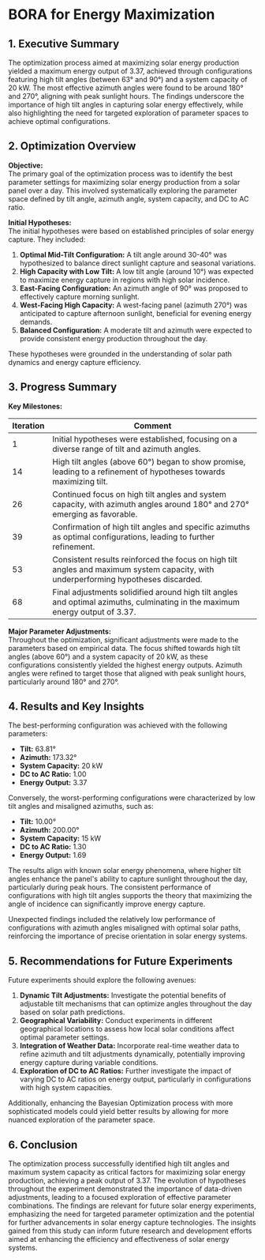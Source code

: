 # BORA for Energy Maximization 

## 1. Executive Summary

The optimization process aimed at maximizing solar energy production yielded a maximum energy output of 3.37, achieved through configurations featuring high tilt angles (between 63° and 90°) and a system capacity of 20 kW. The most effective azimuth angles were found to be around 180° and 270°, aligning with peak sunlight hours. The findings underscore the importance of high tilt angles in capturing solar energy effectively, while also highlighting the need for targeted exploration of parameter spaces to achieve optimal configurations.

## 2. Optimization Overview

**Objective:**  
The primary goal of the optimization process was to identify the best parameter settings for maximizing solar energy production from a solar panel over a day. This involved systematically exploring the parameter space defined by tilt angle, azimuth angle, system capacity, and DC to AC ratio.

**Initial Hypotheses:**  
The initial hypotheses were based on established principles of solar energy capture. They included:

1. **Optimal Mid-Tilt Configuration:** A tilt angle around 30-40° was hypothesized to balance direct sunlight capture and seasonal variations.
2. **High Capacity with Low Tilt:** A low tilt angle (around 10°) was expected to maximize energy capture in regions with high solar incidence.
3. **East-Facing Configuration:** An azimuth angle of 90° was proposed to effectively capture morning sunlight.
4. **West-Facing High Capacity:** A west-facing panel (azimuth 270°) was anticipated to capture afternoon sunlight, beneficial for evening energy demands.
5. **Balanced Configuration:** A moderate tilt and azimuth were expected to provide consistent energy production throughout the day.

These hypotheses were grounded in the understanding of solar path dynamics and energy capture efficiency.

## 3. Progress Summary

**Key Milestones:**

| Iteration | Comment                                                                                                           |
|-----------|------------------------------------------------------------------------------------------------------------------|
| 1         | Initial hypotheses were established, focusing on a diverse range of tilt and azimuth angles.                    |
| 14        | High tilt angles (above 60°) began to show promise, leading to a refinement of hypotheses towards maximizing tilt. |
| 26        | Continued focus on high tilt angles and system capacity, with azimuth angles around 180° and 270° emerging as favorable. |
| 39        | Confirmation of high tilt angles and specific azimuths as optimal configurations, leading to further refinement.  |
| 53        | Consistent results reinforced the focus on high tilt angles and maximum system capacity, with underperforming hypotheses discarded. |
| 68        | Final adjustments solidified around high tilt angles and optimal azimuths, culminating in the maximum energy output of 3.37. |

**Major Parameter Adjustments:**  
Throughout the optimization, significant adjustments were made to the parameters based on empirical data. The focus shifted towards high tilt angles (above 60°) and a system capacity of 20 kW, as these configurations consistently yielded the highest energy outputs. Azimuth angles were refined to target those that aligned with peak sunlight hours, particularly around 180° and 270°.

## 4. Results and Key Insights

The best-performing configuration was achieved with the following parameters:

- **Tilt:** 63.81°
- **Azimuth:** 173.32°
- **System Capacity:** 20 kW
- **DC to AC Ratio:** 1.00
- **Energy Output:** 3.37

Conversely, the worst-performing configurations were characterized by low tilt angles and misaligned azimuths, such as:

- **Tilt:** 10.00°
- **Azimuth:** 200.00°
- **System Capacity:** 15 kW
- **DC to AC Ratio:** 1.30
- **Energy Output:** 1.69

The results align with known solar energy phenomena, where higher tilt angles enhance the panel's ability to capture sunlight throughout the day, particularly during peak hours. The consistent performance of configurations with high tilt angles supports the theory that maximizing the angle of incidence can significantly improve energy capture.

Unexpected findings included the relatively low performance of configurations with azimuth angles misaligned with optimal solar paths, reinforcing the importance of precise orientation in solar energy systems.

## 5. Recommendations for Future Experiments

Future experiments should explore the following avenues:

1. **Dynamic Tilt Adjustments:** Investigate the potential benefits of adjustable tilt mechanisms that can optimize angles throughout the day based on solar path predictions.
2. **Geographical Variability:** Conduct experiments in different geographical locations to assess how local solar conditions affect optimal parameter settings.
3. **Integration of Weather Data:** Incorporate real-time weather data to refine azimuth and tilt adjustments dynamically, potentially improving energy capture during variable conditions.
4. **Exploration of DC to AC Ratios:** Further investigate the impact of varying DC to AC ratios on energy output, particularly in configurations with high system capacities.

Additionally, enhancing the Bayesian Optimization process with more sophisticated models could yield better results by allowing for more nuanced exploration of the parameter space.

## 6. Conclusion

The optimization process successfully identified high tilt angles and maximum system capacity as critical factors for maximizing solar energy production, achieving a peak output of 3.37. The evolution of hypotheses throughout the experiment demonstrated the importance of data-driven adjustments, leading to a focused exploration of effective parameter combinations. The findings are relevant for future solar energy experiments, emphasizing the need for targeted parameter optimization and the potential for further advancements in solar energy capture technologies. The insights gained from this study can inform future research and development efforts aimed at enhancing the efficiency and effectiveness of solar energy systems.